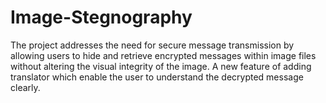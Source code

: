 # Image-Stegnography
The project addresses the need for secure message transmission by allowing users to hide and retrieve encrypted messages within image files without altering the visual integrity of the image.
A new feature of adding translator which enable the user to understand the decrypted message clearly. 
